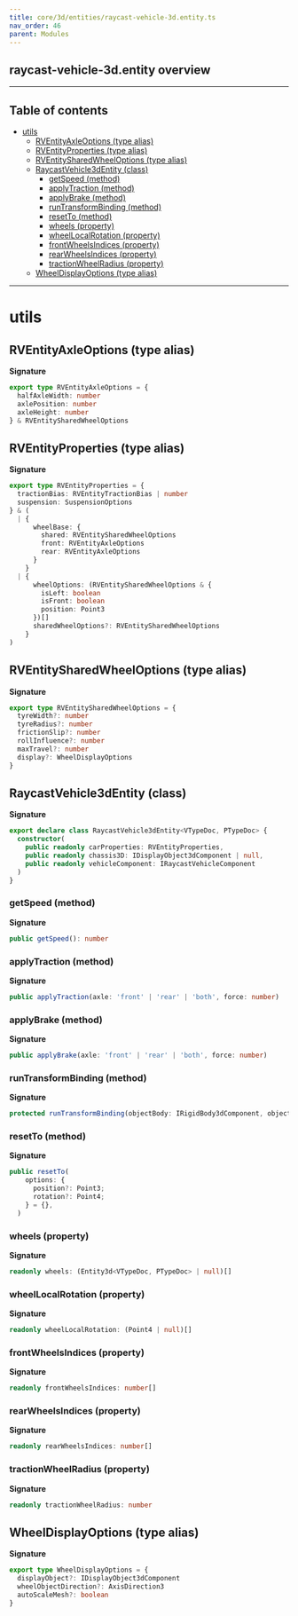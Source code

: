 ```yaml
---
title: core/3d/entities/raycast-vehicle-3d.entity.ts
nav_order: 46
parent: Modules
---
```


## raycast-vehicle-3d.entity overview

---

<h2 class="text-delta">Table of contents</h2>

- [utils](#utils)
  - [RVEntityAxleOptions (type alias)](#rventityaxleoptions-type-alias)
  - [RVEntityProperties (type alias)](#rventityproperties-type-alias)
  - [RVEntitySharedWheelOptions (type alias)](#rventitysharedwheeloptions-type-alias)
  - [RaycastVehicle3dEntity (class)](#raycastvehicle3dentity-class)
    - [getSpeed (method)](#getspeed-method)
    - [applyTraction (method)](#applytraction-method)
    - [applyBrake (method)](#applybrake-method)
    - [runTransformBinding (method)](#runtransformbinding-method)
    - [resetTo (method)](#resetto-method)
    - [wheels (property)](#wheels-property)
    - [wheelLocalRotation (property)](#wheellocalrotation-property)
    - [frontWheelsIndices (property)](#frontwheelsindices-property)
    - [rearWheelsIndices (property)](#rearwheelsindices-property)
    - [tractionWheelRadius (property)](#tractionwheelradius-property)
  - [WheelDisplayOptions (type alias)](#wheeldisplayoptions-type-alias)

---

# utils

## RVEntityAxleOptions (type alias)

**Signature**

```ts
export type RVEntityAxleOptions = {
  halfAxleWidth: number
  axlePosition: number
  axleHeight: number
} & RVEntitySharedWheelOptions
```

## RVEntityProperties (type alias)

**Signature**

```ts
export type RVEntityProperties = {
  tractionBias: RVEntityTractionBias | number
  suspension: SuspensionOptions
} & (
  | {
      wheelBase: {
        shared: RVEntitySharedWheelOptions
        front: RVEntityAxleOptions
        rear: RVEntityAxleOptions
      }
    }
  | {
      wheelOptions: (RVEntitySharedWheelOptions & {
        isLeft: boolean
        isFront: boolean
        position: Point3
      })[]
      sharedWheelOptions?: RVEntitySharedWheelOptions
    }
)
```

## RVEntitySharedWheelOptions (type alias)

**Signature**

```ts
export type RVEntitySharedWheelOptions = {
  tyreWidth?: number
  tyreRadius?: number
  frictionSlip?: number
  rollInfluence?: number
  maxTravel?: number
  display?: WheelDisplayOptions
}
```

## RaycastVehicle3dEntity (class)

**Signature**

```ts
export declare class RaycastVehicle3dEntity<VTypeDoc, PTypeDoc> {
  constructor(
    public readonly carProperties: RVEntityProperties,
    public readonly chassis3D: IDisplayObject3dComponent | null,
    public readonly vehicleComponent: IRaycastVehicleComponent
  )
}
```

### getSpeed (method)

**Signature**

```ts
public getSpeed(): number
```

### applyTraction (method)

**Signature**

```ts
public applyTraction(axle: 'front' | 'rear' | 'both', force: number)
```

### applyBrake (method)

**Signature**

```ts
public applyBrake(axle: 'front' | 'rear' | 'both', force: number)
```

### runTransformBinding (method)

**Signature**

```ts
protected runTransformBinding(objectBody: IRigidBody3dComponent, object3D: IDisplayObject3dComponent): void
```

### resetTo (method)

**Signature**

```ts
public resetTo(
    options: {
      position?: Point3;
      rotation?: Point4;
    } = {},
  )
```

### wheels (property)

**Signature**

```ts
readonly wheels: (Entity3d<VTypeDoc, PTypeDoc> | null)[]
```

### wheelLocalRotation (property)

**Signature**

```ts
readonly wheelLocalRotation: (Point4 | null)[]
```

### frontWheelsIndices (property)

**Signature**

```ts
readonly frontWheelsIndices: number[]
```

### rearWheelsIndices (property)

**Signature**

```ts
readonly rearWheelsIndices: number[]
```

### tractionWheelRadius (property)

**Signature**

```ts
readonly tractionWheelRadius: number
```

## WheelDisplayOptions (type alias)

**Signature**

```ts
export type WheelDisplayOptions = {
  displayObject?: IDisplayObject3dComponent
  wheelObjectDirection?: AxisDirection3
  autoScaleMesh?: boolean
}
```
